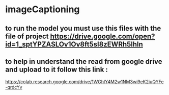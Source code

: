 # imageCaptioning
## to run the model you must use this files with the file of project https://drive.google.com/open?id=1_sptYPZASLOv1Ov8ft5sI8zEWRh5lhln
## to help in understand the read from google drive and upload to it follow this link :
https://colab.research.google.com/drive/1WGhlY4M2w1NM3wi9eK2iuQYFe-qrdcYv
